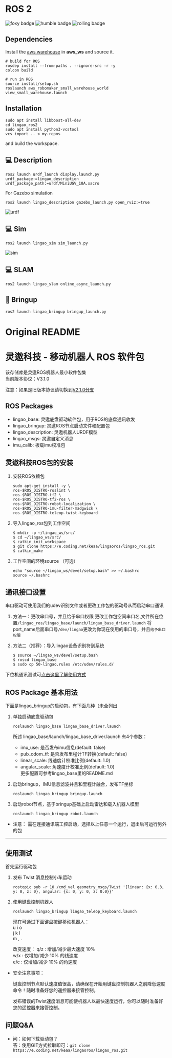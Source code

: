 # ROS 2
![foxy badge](https://github.com/JosefGst/lingao_ros2/actions/workflows/foxy.yaml/badge.svg)
![humble badge](https://github.com/JosefGst/lingao_ros2/actions/workflows/humble.yaml/badge.svg)
![rolling badge](https://github.com/JosefGst/lingao_ros2/actions/workflows/rolling.yaml/badge.svg)

## Dependencies
Install the [aws warehouse](https://github.com/aws-robotics/aws-robomaker-small-warehouse-world) in **aws_ws** and source it.

    # build for ROS
    rosdep install --from-paths . --ignore-src -r -y
    colcon build

    # run in ROS
    source install/setup.sh
    roslaunch aws_robomaker_small_warehouse_world view_small_warehouse.launch


## Installation

    sudo apt install libboost-all-dev
    cd lingao_ros2
    sudo apt install python3-vcstool
    vcs import .. < my.repos

and build the workspace.
## :computer: Description

    ros2 launch urdf_launch display.launch.py urdf_package:=lingao_description urdf_package_path:=urdf/MiniUGV_10A.xacro

For Gazebo simulation

    ros2 launch lingao_description gazebo_launch.py open_rviz:=true

![urdf](https://github.com/JosefGst/lingao_ros2/blob/humble/images/urdf.png)
## :computer: Sim

    ros2 launch lingao_sim sim_launch.py

![sim](https://github.com/JosefGst/lingao_ros2/blob/humble/images/sim.png)

## :computer: SLAM

    ros2 launch lingao_slam online_async_launch.py

## :robot: Bringup

    ros2 launch lingao_bringup bringup_launch.py

# Original README
#  灵遨科技 - 移动机器人 ROS 软件包

该存储库是灵遨ROS机器人最小软件包集  
当前版本协议：V3.1.0

注意：如果是旧版本协议请切换到[V2.1.0分支](https://keaa.coding.net/public/lingaoros/lingao_ros/git/files/2.1.0)

## ROS Packages
* lingao_base: 灵遨底盘驱动软件包，用于ROS的底盘通讯收发
* lingao_bringup: 灵遨ROS节点启动文件和配置包
* lingao_description: 灵遨机器人URDF模型    
* lingao_msgs: 灵遨自定义消息
* imu_calib: 板载imu校准包

## 灵遨科技ROS包的安装
1. 安装ROS依赖包
    ``` linux
    sudo apt-get install -y \
    ros-$ROS_DISTRO-roslint \
    ros-$ROS_DISTRO-tf2 \
    ros-$ROS_DISTRO-tf2-ros \
    ros-$ROS_DISTRO-robot-localization \
    ros-$ROS_DISTRO-imu-filter-madgwick \
    ros-$ROS_DISTRO-teleop-twist-keyboard
    ```

2. 导入lingao_ros包到工作空间
    ``` linux
    $ mkdir -p ~/lingao_ws/src/
    $ cd ~/lingao_ws/src/
    $ catkin_init_workspace
    $ git clone https://e.coding.net/keaa/lingaoros/lingao_ros.git
    $ catkin_make
    ```

3. 工作空间的环境source （可选）
    ``` linux
    echo "source ~/lingao_ws/devel/setup.bash" >> ~/.bashrc
    source ~/.bashrc
    ```

## 通讯接口设置
串口驱动可使用我们的udev识别文件或者更改工作包的驱动号从而启动串口通讯

1. 方法一：更改串口号，并且给予串口权限
    更改工作包空间串口名,文件所在位置`/lingao_ros/lingao_base/launch/lingao_base_driver.launch`
    将port_name后面串口号`/dev/lingao`更改为你现在使用的串口号，并且`给予串口权限`

2. 方法二（推荐）：导入lingao设备识别符到系统
    ``` linux
    $ source ~/lingao_ws/devel/setup.bash
    $ roscd lingao_base
    $ sudo cp 50-lingao.rules /etc/udev/rules.d/
    ``` 

下位机通讯测试可[点击这里了解使用方式](http://www.elelab.net/rosserial-lower-computer-communication-test.html)

## ROS Package 基本用法
下面是lingao_bringup的启动包，有下面几种（未全列出

1. 单独启动底盘驱动包
    ``` linux
    roslaunch lingao_base lingao_base_driver.launch
    ```
    所述 lingao_base/launch/lingao_base_driver.launch 有4个参数：
    * imu_use: 是否发布imu信息(default: false)
    * pub_odom_tf: 是否发布里程计TF转换(default: false)
    * linear_scale: 线速度计校准比例(default: 1.0)
    * angular_scale: 角速度计校准比例(default: 1.0)  
    更多配置可参考lingao_base里的README.md  
    
  
2. 启动bringup，IMU信息滤波并且和里程计融合，发布TF坐标
    ``` linux
    roslaunch lingao_bringup bringup.launch
    ```
3. 启动robot节点，基于bringup基础上启动雷达和载入机器人模型
    ``` linux
    roslaunch lingao_bringup robot.launch
    ```

* 注意： 需在连接通讯端工控启动，选择以上任意一个运行，退出后可运行另外的包
---
## 使用测试
首先运行驱动包

1. 发布 Twist 消息控制小车运动
    ``` linux
    rostopic pub -r 10 /cmd_vel geometry_msgs/Twist '{linear: {x: 0.3, y: 0, z: 0}, angular: {x: 0, y: 0, z: 0.0}}'
    ```

2. 使用键盘控制机器人
    ``` linux
    roslaunch lingao_bringup lingao_teleop_keyboard.launch
    ```
    现在可通过下面键盘按键移动机器人：  
    u       i     o  
    j       k     l  
    m       ,        .  

    改变速度：
    q/z : 增加/减少最大速度 10%  
    w/x : 仅增加/减少 10% 的线速度  
    e/c : 仅增加/减少 10% 的角速度  


* 安全注意事项：  

    键盘控制节点默认速度值很高，请确保在开始用键盘控制机器人之前降低速度命令！随时准备好您的遥控器来接管控制。  

    发布错误的Twist速度消息可能使机器人以最快速度运行，你可以随时准备好您的遥控器来接管控制。


## 问题Q&A  

* 问：如何下载驱动包？  
    答：使用GIT方式拉取即可：`git clone https://e.coding.net/keaa/lingaoros/lingao_ros.git`

